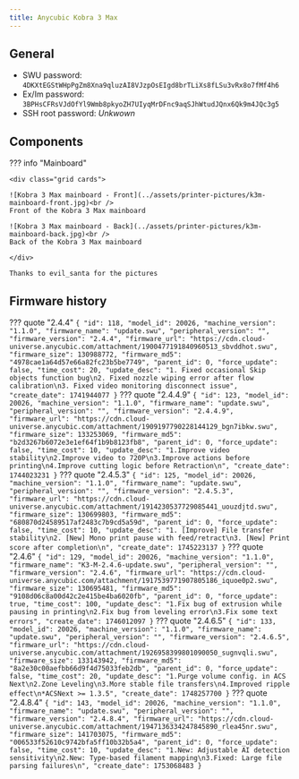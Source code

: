 ```yaml
---
title: Anycubic Kobra 3 Max
---
```


## General

- SWU password: `4DKXtEGStWHpPgZm8Xna9qluzAI8VJzpOsEIgd8brTLiXs8fLSu3vRx8o7fMf4h6`
- Ex/Im password: `3BPHsCFRsVJdOfYl9Wmb8pkyoZH7UIyqMrDFnc9aqSJhWtudJQnx6Qk9m4JQc3g5`
- SSH root password: *Unkwown*

## Components

??? info "Mainboard"

    <div class="grid cards">

    ![Kobra 3 Max mainboard - Front](../assets/printer-pictures/k3m-mainboard-front.jpg)<br />
    Front of the Kobra 3 Max mainboard

    ![Kobra 3 Max mainboard - Back](../assets/printer-pictures/k3m-mainboard-back.jpg)<br />
    Back of the Kobra 3 Max mainboard

    </div>

    Thanks to evil_santa for the pictures


## Firmware history

??? quote "2.4.4"
    ```
    {
        "id": 118,
        "model_id": 20026,
        "machine_version": "1.1.0",
        "firmware_name": "update.swu",
        "peripheral_version": "",
        "firmware_version": "2.4.4",
        "firmware_url": "https://cdn.cloud-universe.anycubic.com/attachment/1900477191840960513_sbvddhot.swu",
        "firmware_size": 130988772,
        "firmware_md5": "4978cae1a64d57e66a82fc23b5be7749",
        "parent_id": 0,
        "force_update": false,
        "time_cost": 20,
        "update_desc": "1. Fixed occasional Skip objects function bug\n2. Fixed nozzle wiping error after flow calibration\n3. Fixed video monitoring disconnect issue",
        "create_date": 1741944077
    }
    ```
??? quote "2.4.4.9"
    ```
    {
        "id": 123,
        "model_id": 20026,
        "machine_version": "1.1.0",
        "firmware_name": "update.swu",
        "peripheral_version": "",
        "firmware_version": "2.4.4.9",
        "firmware_url": "https://cdn.cloud-universe.anycubic.com/attachment/1909197790228144129_bgn7ibkw.swu",
        "firmware_size": 133253069,
        "firmware_md5": "b2d3267b6072e3e1ef64f1b9b8123fb8",
        "parent_id": 0,
        "force_update": false,
        "time_cost": 10,
        "update_desc": "1.Improve video stability\n2.Improve video to 720P\n3.Improve actions before printing\n4.Improve cutting logic before Retraction\n",
        "create_date": 1744023231
    }
    ```
??? quote "2.4.5.3"
    ```
    {
        "id": 125,
        "model_id": 20026,
        "machine_version": "1.1.0",
        "firmware_name": "update.swu",
        "peripheral_version": "",
        "firmware_version": "2.4.5.3",
        "firmware_url": "https://cdn.cloud-universe.anycubic.com/attachment/1914230537729085441_uouzdjtd.swu",
        "firmware_size": 130699803,
        "firmware_md5": "680870d24589517af2483c7b9cd5a59d",
        "parent_id": 0,
        "force_update": false,
        "time_cost": 10,
        "update_desc": "1. [Improve] File transfer stability\n2. [New] Mono print pause with feed/retract\n3. [New] Print score after completion\n",
        "create_date": 1745223137
    }
    ```
??? quote "2.4.6"
    ```
    {
        "id": 129,
        "model_id": 20026,
        "machine_version": "1.1.0",
        "firmware_name": "K3-M-2.4.6-update.swu",
        "peripheral_version": "",
        "firmware_version": "2.4.6",
        "firmware_url": "https://cdn.cloud-universe.anycubic.com/attachment/1917539771907805186_iquoe0p2.swu",
        "firmware_size": 130695481,
        "firmware_md5": "9108d06c8a00d42c2e415be4ba6020fb",
        "parent_id": 0,
        "force_update": true,
        "time_cost": 100,
        "update_desc": "1.Fix bug of extrusion while pausing in printing\n2.Fix bug from leveling error\n3.Fix some text errors",
        "create_date": 1746012097
    }
    ```
??? quote "2.4.6.5"
    ```
    {
        "id": 133,
        "model_id": 20026,
        "machine_version": "1.1.0",
        "firmware_name": "update.swu",
        "peripheral_version": "",
        "firmware_version": "2.4.6.5",
        "firmware_url": "https://cdn.cloud-universe.anycubic.com/attachment/1926958399801090050_sugnvqli.swu",
        "firmware_size": 133143942,
        "firmware_md5": "8a2e30c00aefbb66d9f4d75033feb2db",
        "parent_id": 0,
        "force_update": false,
        "time_cost": 20,
        "update_desc": "1.Purge volume config. in ACS Next\n2.Zone Leveling\n3.More stable file transfers\n4.Improved ripple effect\n*ACSNext >= 1.3.5",
        "create_date": 1748257700
    }
    ```
??? quote "2.4.8.4"
    ```
    {
        "id": 143,
        "model_id": 20026,
        "machine_version": "1.1.0",
        "firmware_name": "update.swu",
        "peripheral_version": "",
        "firmware_version": "2.4.8.4",
        "firmware_url": "https://cdn.cloud-universe.anycubic.com/attachment/1947136334247845890_rlea45nr.swu",
        "firmware_size": 141703075,
        "firmware_md5": "006533f52610c9742bfa5ff10b32b5a4",
        "parent_id": 0,
        "force_update": false,
        "time_cost": 10,
        "update_desc": "1.New: Adjustable AI detection sensitivity\n2.New: Type-based filament mapping\n3.Fixed: Large file parsing failures\n",
        "create_date": 1753068483
    }
    ```
